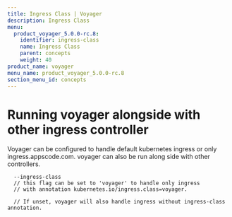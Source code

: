 ```yaml
---
title: Ingress Class | Voyager
description: Ingress Class
menu:
  product_voyager_5.0.0-rc.8:
    identifier: ingress-class
    name: Ingress Class
    parent: concepts
    weight: 40
product_name: voyager
menu_name: product_voyager_5.0.0-rc.8
section_menu_id: concepts
---
```


# Running voyager alongside with other ingress controller

Voyager can be configured to handle default kubernetes ingress or only ingress.appscode.com. voyager can also be run
along side with other controllers.

```console
  --ingress-class
  // this flag can be set to 'voyager' to handle only ingress
  // with annotation kubernetes.io/ingress.class=voyager.

  // If unset, voyager will also handle ingress without ingress-class annotation.
```
